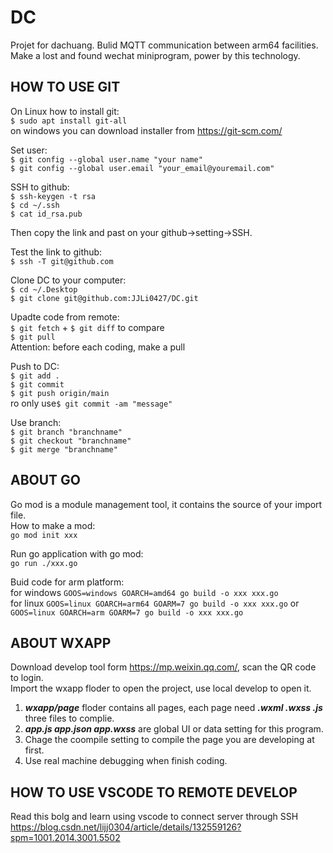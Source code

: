# DC
Projet for dachuang. Bulid MQTT communication between arm64 facilities. Make a lost and found wechat miniprogram, power by this technology.  

## HOW TO USE GIT 
On Linux how to install git:  
`$ sudo apt install git-all`  
on windows you can download installer from <https://git-scm.com/>  

Set user:  
`$ git config --global user.name "your name"`  
`$ git config --global user.email "your_email@youremail.com"`  

SSH to github:  
`$ ssh-keygen -t rsa`  
`$ cd ~/.ssh`  
`$ cat id_rsa.pub`  

Then copy the link and past on your github->setting->SSH.  

Test the link to github:  
`$ ssh -T git@github.com`  

Clone DC to your computer:  
`$ cd ~/.Desktop`  
`$ git clone git@github.com:JJLi0427/DC.git`  

Upadte code from remote:  
`$ git fetch` + `$ git diff` to compare  
`$ git pull`  
Attention: before each coding, make a pull  

Push to DC:  
`$ git add .`  
`$ git commit`  
`$ git push origin/main`  
ro only use`$ git commit -am "message"`  

Use branch:  
`$ git branch "branchname"`  
`$ git checkout "branchname"`  
`$ git merge "branchname"`  

## ABOUT GO
Go mod is a module management tool, it contains the source of your import file.  
How to make a mod:  
`go mod init xxx`  

Run go application with go mod:  
`go run ./xxx.go`  

Buid code for arm platform:  
for windows `GOOS=windows GOARCH=amd64 go build -o xxx xxx.go`  
for linux `GOOS=linux GOARCH=arm64 GOARM=7 go build -o xxx xxx.go` or `GOOS=linux GOARCH=arm GOARM=7 go build -o xxx xxx.go`

## ABOUT WXAPP
Download develop tool form <https://mp.weixin.qq.com/>, scan the QR code to login.  
Import the wxapp floder to open the project, use local develop to open it.  

1. ***wxapp/page*** floder contains all pages, each page need ***.wxml .wxss .js*** three files to complie.  
2. ***app.js app.json app.wxss*** are global UI or data setting for this program.  
3. Chage the coompile setting to compile the page you are developing at first.  
4. Use real machine debugging when finish coding.  

## HOW TO USE VSCODE TO REMOTE DEVELOP
Read this bolg and learn using vscode to connect server through SSH   
<https://blog.csdn.net/lijj0304/article/details/132559126?spm=1001.2014.3001.5502>



